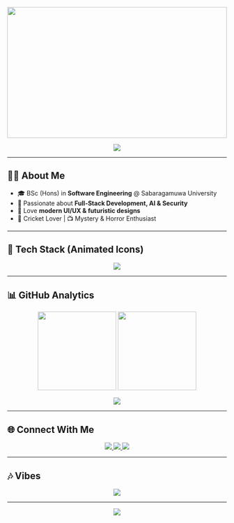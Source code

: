  <!-- 🌌 Dilshan's Animated Modern GitHub Profile -->

<!-- SMOKE BACKGROUND -->
<p align="center">
  <img src="https://i.gifer.com/76YS.gif" width="100%" height="300px" style="object-fit:cover;" />
</p>

<!-- Typing Intro -->
<p align="center">
  <img src="https://readme-typing-svg.herokuapp.com?font=Fira+Code&weight=600&size=24&duration=3500&pause=900&color=36BCF7&center=true&vCenter=true&width=800&lines=Hey+👋+I'm+Dilshan;Software+Engineering+Undergraduate;Full+Stack+Developer+⚡;AI+%26+Machine+Learning+Explorer;Always+Learning+🚀" />
</p>

---

## 👨‍💻 About Me  

- 🎓 BSc (Hons) in **Software Engineering** @ Sabaragamuwa University  
- 🚀 Passionate about **Full-Stack Development, AI & Security**  
- 🎨 Love **modern UI/UX & futuristic designs**  
- 🏏 Cricket Lover | 📺 Mystery & Horror Enthusiast  

---

## 🚀 Tech Stack (Animated Icons)

<p align="center">
  <img src="https://skillicons.dev/icons?i=html,css,js,react,flutter,nodejs,express,java,python,mysql,git,github,vscode,linux&theme=dark&perline=6" />
</p>

---

## 📊 GitHub Analytics  

<p align="center">
  <img src="https://github-readme-stats.vercel.app/api?username=dilshandevxx&show_icons=true&theme=tokyonight&hide_border=true" height="180"/>
  <img src="https://streak-stats.demolab.com?user=dilshandevxx&theme=tokyonight&hide_border=true" height="180"/>
</p>

<p align="center">
  <img src="https://github-readme-activity-graph.vercel.app/graph?username=dilshandevxx&theme=tokyo-night&hide_border=true&area=true" />
</p>

---

## 🌐 Connect With Me  

<p align="center">
  <a href="mailto:dilshanprathapaarachchi@gmail.com">
    <img src="https://img.shields.io/badge/-Email-FF3131?style=for-the-badge&logo=gmail&logoColor=white" />
  </a>
  <a href="https://github.com/dilshandevxx">
    <img src="https://img.shields.io/badge/-GitHub-0D1117?style=for-the-badge&logo=github&logoColor=white" />
  </a>
  <a href="https://www.linkedin.com/in/your-linkedin">
    <img src="https://img.shields.io/badge/-LinkedIn-0A66C2?style=for-the-badge&logo=linkedin&logoColor=white" />
  </a>
</p>

---

## 🎶 Vibes  

<p align="center">
  <img src="https://spotify-github-profile.vercel.app/api/view?uid=your_spotify_id&cover_image=true&theme=novatorem&bar_color=36BCF7&bar_color_cover=true" />
</p>

---

<!-- Futuristic Footer -->
<p align="center">
  <img src="https://capsule-render.vercel.app/api?type=waving&color=gradient&height=150&section=footer"/>
</p>

